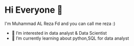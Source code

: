 # Hi Everyone 👋 
I'm Muhammad AL Reza Fd and you can call me reza :)
- 👀 I’m interested in data analyst & Data Scientist
- 🌱 I’m currently learning about python,SQL for data analyst

